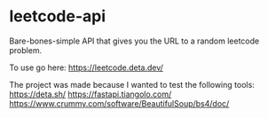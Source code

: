 # leetcode-api

Bare-bones-simple API that gives you the URL to a random leetcode problem.

To use go here: https://leetcode.deta.dev/

The project was made because I wanted to test the following tools:
https://deta.sh/
https://fastapi.tiangolo.com/
https://www.crummy.com/software/BeautifulSoup/bs4/doc/
